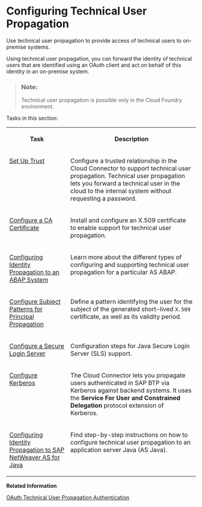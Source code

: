 <!-- loiob62e588470504a7f95df48c28265dd34 -->

# Configuring Technical User Propagation

Use technical user propagation to provide access of technical users to on-premise systems.

Using technical user propagation, you can forward the identity of technical users that are identified using an OAuth client and act on behalf of this identity in an on-premise system.

> ### Note:  
> Technical user propagation is possible only in the Cloud Foundry environment.

Tasks in this section:


<table>
<tr>
<th valign="top">

Task

</th>
<th valign="top">

Description

</th>
</tr>
<tr>
<td valign="top">

[Set Up Trust](set-up-trust-a4ee70f.md) 

</td>
<td valign="top">

Configure a trusted relationship in the Cloud Connector to support technical user propagation. Technical user propagation lets you forward a technical user in the cloud to the internal system without requesting a password.

</td>
</tr>
<tr>
<td valign="top">

[Configure a CA Certificate](configure-a-ca-certificate-d0c4d56.md) 

</td>
<td valign="top">

Install and configure an X.509 certificate to enable support for technical user propagation.

</td>
</tr>
<tr>
<td valign="top">

[Configuring Identity Propagation to an ABAP System](configuring-identity-propagation-to-an-abap-system-6705cc3.md) 

</td>
<td valign="top">

Learn more about the different types of configuring and supporting technical user propagation for a particular AS ABAP.

</td>
</tr>
<tr>
<td valign="top">

[Configure Subject Patterns for Principal Propagation](configure-subject-patterns-for-principal-propagation-58803a2.md) 

</td>
<td valign="top">

Define a pattern identifying the user for the subject of the generated short-lived `X.509` certificate, as well as its validity period.

</td>
</tr>
<tr>
<td valign="top">

[Configure a Secure Login Server](configure-a-secure-login-server-de5bbf9.md) 

</td>
<td valign="top">

Configuration steps for Java Secure Login Server \(SLS\) support.

</td>
</tr>
<tr>
<td valign="top">

[Configure Kerberos](configure-kerberos-f2339d8.md) 

</td>
<td valign="top">

The Cloud Connector lets you propagate users authenticated in SAP BTP via Kerberos against backend systems. It uses the **Service For User and Constrained Delegation** protocol extension of Kerberos.

</td>
</tr>
<tr>
<td valign="top">

[Configuring Identity Propagation to SAP NetWeaver AS for Java](configuring-identity-propagation-to-sap-netweaver-as-for-java-2e96287.md)

</td>
<td valign="top">

Find step-by-step instructions on how to configure technical user propagation to an application server Java \(AS Java\).

</td>
</tr>
</table>

**Related Information**  


[OAuth Technical User Propagation Authentication](oauth-technical-user-propagation-authentication-8634e21.md "Learn about the OAuth2TechnicalUserPropagation authentication type for HTTP destinations: use cases, supported properties and examples.")

